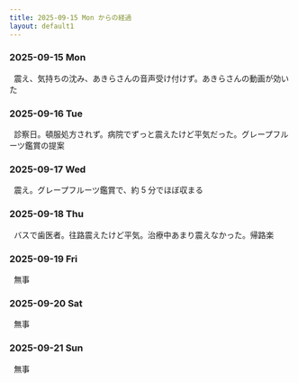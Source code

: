 ```yaml
---
title: 2025-09-15 Mon からの経過
layout: default1
---
```

### 2025-09-15 Mon
&nbsp;&nbsp;震え、気持ちの沈み、あきらさんの音声受け付けず。あきらさんの動画が効いた

### 2025-09-16 Tue
&nbsp;&nbsp;診察日。頓服処方されず。病院でずっと震えたけど平気だった。グレープフルーツ鑑賞の提案

### 2025-09-17 Wed
&nbsp;&nbsp;震え。グレープフルーツ鑑賞で、約 5 分でほぼ収まる

### 2025-09-18 Thu
&nbsp;&nbsp;バスで歯医者。往路震えたけど平気。治療中あまり震えなかった。帰路楽

### 2025-09-19 Fri
&nbsp;&nbsp;無事

### 2025-09-20 Sat
&nbsp;&nbsp;無事

### 2025-09-21 Sun
&nbsp;&nbsp;無事

